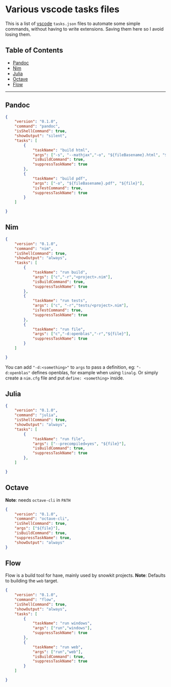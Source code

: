 Various vscode tasks files
==========================

This is a list of [vscode](https://code.visualstudio.com) `tasks.json` files to automate some simple
commands, without having to write extensions.
Saving them here so I avoid losing them. 


Table of Contents
-----------------

- [Pandoc](#pandoc)
- [Nim](#nim)
- [Julia](#julia)
- [Octave](#octave)
- [Flow](#flow)

---

Pandoc
------
``` json
{
    "version": "0.1.0",
    "command": "pandoc",
    "isShellCommand": true,
    "showOutput": "silent",
    "tasks": [
        {
            "taskName": "build html",
            "args": ["-s", "--mathjax","-o", "${fileBasename}.html", "${file}"],
            "isBuildCommand": true,
            "suppressTaskName": true                   
        },
        {
            "taskName": "build pdf",
            "args": ["-o", "${fileBasename}.pdf", "${file}"],
            "isTestCommand": true, 
            "suppressTaskName": true          
        }
    ]

}
```

Nim
---
``` json
{
    "version": "0.1.0",
    "command": "nim",
    "isShellCommand": true,
    "showOutput": "always",
    "tasks": [
        {
            "taskName": "run build",
            "args": ["c","-r","<project>.nim"],
            "isBuildCommand": true,
            "suppressTaskName": true                   
        },
        {
            "taskName": "run tests",
            "args": ["c", "-r","tests/<project>.nim"],
            "isTestCommand": true, 
            "suppressTaskName": true          
        },
        {
            "taskName": "run file",
            "args": ["c","-d:openblas","-r","${file}"], 
            "suppressTaskName": true          
        }
    ]

}
```

You can add `"-d:<something>"` to `args` to pass a definition, eg:
`"-d:openblas"` defines openblas, for example when using `linalg`.
Or simply create a `nim.cfg` file and put `define: <something>` inside.

Julia
-----

```json
{
    "version": "0.1.0",
    "command": "julia",
    "isShellCommand": true,
    "showOutput": "always",
    "tasks": [
        {
            "taskName": "run file",
            "args": ["--precompiled=yes", "${file}"],
            "isBuildCommand": true,
            "suppressTaskName": true                   
        },
    ]

}
```
Octave
------

**Note**: needs `octave-cli` in `PATH`

``` json
{
    "version": "0.1.0",
    "command": "octave-cli",
    "isShellCommand": true,
    "args": ["${file}"],
    "isBuildCommand": true,
    "suppressTaskName": true,
    "showOutput": "always"
}
```
Flow
----

Flow is a build tool for haxe, mainly used by snowkit projects.
**Note**: Defaults to building the `web` target.

``` json
{
    "version": "0.1.0",
    "command": "flow",
    "isShellCommand": true,
    "showOutput": "always",
    "tasks": [
        {
            "taskName": "run windows",
            "args": ["run","windows"],
            "suppressTaskName": true                   
        },
        {
            "taskName": "run web",
            "args": ["run","web"], 
            "isBuildCommand": true,
            "suppressTaskName": true          
        }
    ]

}

